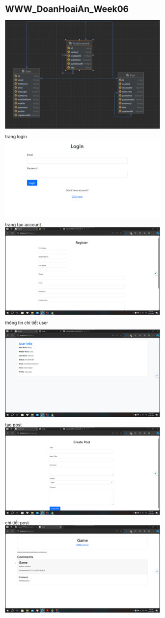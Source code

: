 # WWW_DoanHoaiAn_Week06


![img_5.png](img_5.png)


trang login
![img.png](img.png)

trang tạo account
![img_1.png](img_1.png)

thông tin chi tiết user

![img_2.png](img_2.png)


tạo post
![img_3.png](img_3.png)


chi tiết post
![img_6.png](img_6.png)


